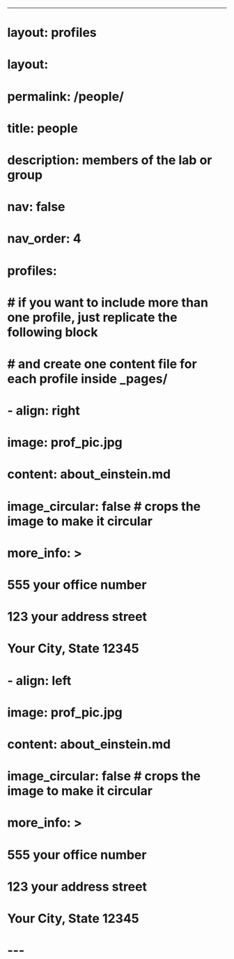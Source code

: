 ---
# layout: profiles
# layout: 
# permalink: /people/
# title: people
# description: members of the lab or group
# nav: false
# nav_order: 4

# profiles:
#   # if you want to include more than one profile, just replicate the following block
#   # and create one content file for each profile inside _pages/
#   - align: right
#     image: prof_pic.jpg
#     content: about_einstein.md
#     image_circular: false # crops the image to make it circular
#     more_info: >
#       <p>555 your office number</p>
#       <p>123 your address street</p>
#       <p>Your City, State 12345</p>
#   - align: left
#     image: prof_pic.jpg
#     content: about_einstein.md
#     image_circular: false # crops the image to make it circular
#     more_info: >
#       <p>555 your office number</p>
#       <p>123 your address street</p>
#       <p>Your City, State 12345</p>
# ---
